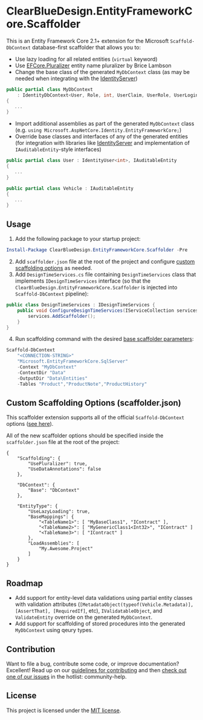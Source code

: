 # ClearBlueDesign.EntityFrameworkCore.Scaffolder
This is an Entity Framework Core 2.1+ extension for the Microsoft `Scaffold-DbContext` database-first scaffolder that allows you to:

- Use lazy loading for all related entities (`virtual` keyword)
- Use [EFCore.Pluralizer](https://github.com/bricelam/EFCore.Pluralizer) entity name pluralizer by Brice Lambson
- Change the base class of the generated `MyDbContext` class (as may be needed when integrating with the [IdentityServer](http://docs.identityserver.io/en/dev/index.html))
``` cs
public partial class MyDbContext 
	: IdentityDbContext<User, Role, int, UserClaim, UserRole, UserLogin, RoleClaim, UserToken>
{
   ...
}
```
- Import additional assemblies as part of the generated `MyDbContext` class (e.g. `using Microsoft.AspNetCore.Identity.EntityFrameworkCore;`)
- Override base classes and interfaces of any of the generated entities (for integration with libraries like [IdentityServer](http://docs.identityserver.io/en/dev/index.html) and implementation of `IAuditableEntity`-style interfaces)
``` cs
public partial class User : IdentityUser<int>, IAuditableEntity
{
   ...
}
```
``` cs
public partial class Vehicle : IAuditableEntity
{
   ...
}
```

## Usage
1. Add the following package to your startup project:
``` psm1
Install-Package ClearBlueDesign.EntityFrameworkCore.Scaffolder -Pre
```
2. Add `scaffolder.json` file at the root of the project and configure [custom scaffolding options](https://github.com/clearbluedesign/EntityFrameworkCore.Scaffolder/blob/master/README.md#custom-scaffolding-options-scaffolderjson) as needed.
3. Add `DesignTimeServices.cs` file containing `DesignTimeServices` class that implements `IDesignTimeServices` interface (so that the `ClearBlueDesign.EntityFrameworkCore.Scaffolder` is injected into `Scaffold-DbContext` pipeline):
``` cs
public class DesignTimeServices : IDesignTimeServices {
	public void ConfigureDesignTimeServices(IServiceCollection services) {
		services.AddScaffolder();
	}
}
```
4. Run scaffolding command with the desired [base scaffolder parameters](https://docs.microsoft.com/en-us/ef/core/miscellaneous/cli/powershell#scaffold-dbcontext):
``` psm1
Scaffold-DbContext 
	"<CONNECTION-STRING>" 
	"Microsoft.EntityFrameworkCore.SqlServer" 
	-Context "MyDbContext" 
	-ContextDir "Data" 
	-OutputDir "Data\Entities" 
	-Tables "Product","ProductNote","ProductHistory" 
```

## Custom Scaffolding Options (scaffolder.json)
This scaffolder extension supports all of the official `Scaffold-DbContext` options ([see here](https://docs.microsoft.com/en-us/ef/core/miscellaneous/cli/powershell#scaffold-dbcontext)).

All of the new scaffolder options should be specified inside the `scaffolder.json` file at the root of the project:
```
{
	"Scaffolding": {
		"UsePluralizer": true,
		"UseDataAnnotations": false
	},

	"DbContext": {
		"Base": "DbContext"
	},

	"EntityType": {
		"UseLazyLoading": true,
		"BaseMappings": {
			"<TableName1>": [ "MyBaseClass1", "IContract" ],
			"<TableName2>": [ "MyGenericClass1<Int32>", "IContract" ]
			"<TableName3>": [ "IContract" ]
		},
		"LoadAssemblies": [
			"My.Awesome.Project"
		]
	}
}

```

## Roadmap
- Add support for entity-level data validations using partial entity classes with validation attributes (`[MetadataObject(typeof(Vehicle.Metadata)], [AssertThat], [RequiredIf]`, etc), `IValidatableObject`, and `ValidateEntity` override on the generated `MyDbContext`.
- Add support for scaffolding of stored procedures into the generated `MyDbContext` using qeury types.


## Contribution
Want to file a bug, contribute some code, or improve documentation? Excellent! Read up on our [guidelines for contributing](https://github.com/clearbluedesign/EntityFrameworkCore.Scaffolder/blob/master/CONTRIBUTING.md) and then [check out one of our issues](https://github.com/clearbluedesign/EntityFrameworkCore.Scaffolder/issues) in the hotlist: community-help. 

## License
This project is licensed under the [MIT license](https://github.com/clearbluedesign/EntityFrameworkCore.Scaffolder/blob/master/LICENSE).
